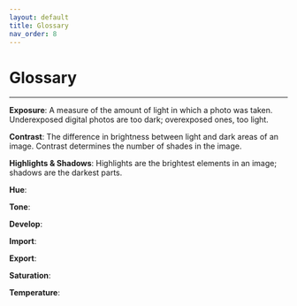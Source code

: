 ```yaml
---
layout: default
title: Glossary
nav_order: 8
---
```


# Glossary

---

**Exposure**: A measure of the amount of light in which a photo was taken. Underexposed digital photos are too dark; overexposed ones, too light.

**Contrast**: The difference in brightness between light and dark areas of an image. Contrast determines the number of shades in the image.

**Highlights & Shadows**: Highlights are the brightest elements in an image; shadows are the darkest parts.

**Hue**:

**Tone**:

**Develop**:

**Import**:

**Export**:

**Saturation**:

**Temperature**:
